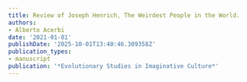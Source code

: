 ```yaml
---
title: Review of Joseph Henrich, The Weirdest People in the World.
authors:
- Alberto Acerbi
date: '2021-01-01'
publishDate: '2025-10-01T13:40:46.309358Z'
publication_types:
- manuscript
publication: '*Evolutionary Studies in Imaginative Culture*'
---
```

